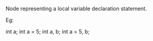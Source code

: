 Node representing a local variable declaration statement.

Eg:

int a;
int a = 5;
int a, b;
int a = 5, b;